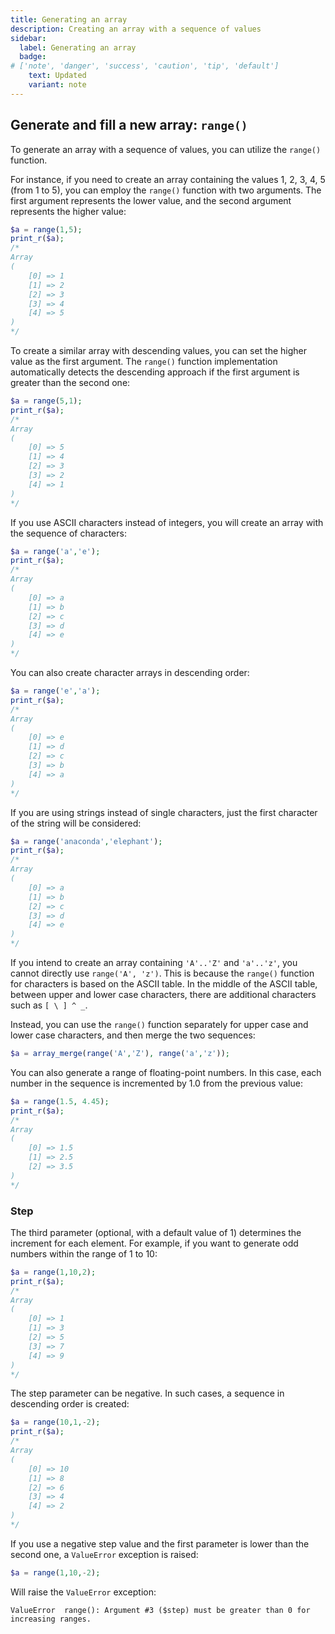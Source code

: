```yaml
---
title: Generating an array
description: Creating an array with a sequence of values
sidebar:
  label: Generating an array
  badge:
# ['note', 'danger', 'success', 'caution', 'tip', 'default']
    text: Updated
    variant: note
---
```


## Generate and fill a new array: `range()`

To generate an array with a sequence of values, you can utilize the `range()` function.

For instance, if you need to create an array containing the values 1, 2, 3, 4, 5 (from 1 to 5), you can employ the `range()` function with two arguments. The first argument represents the lower value, and the second argument represents the higher value:

```php
$a = range(1,5);
print_r($a);
/*
Array
(
    [0] => 1
    [1] => 2
    [2] => 3
    [3] => 4
    [4] => 5
)
*/
```

To create a similar array with descending values, you can set the higher value as the first argument. The `range()` function implementation automatically detects the descending approach if the first argument is greater than the second one:

```php
$a = range(5,1);
print_r($a);
/*
Array
(
    [0] => 5
    [1] => 4
    [2] => 3
    [3] => 2
    [4] => 1
)
*/
```

If you use ASCII characters instead of integers, you will create an array with the sequence of characters:

```php
$a = range('a','e');
print_r($a);
/*
Array
(
    [0] => a
    [1] => b
    [2] => c
    [3] => d
    [4] => e
)
*/
```

You can also create character arrays in descending order:

```php
$a = range('e','a');
print_r($a);
/*
Array
(
    [0] => e
    [1] => d
    [2] => c
    [3] => b
    [4] => a
)
*/
```

If you are using strings instead of single characters, just the first character of the string will be considered:

```php
$a = range('anaconda','elephant');
print_r($a);
/*
Array
(
    [0] => a
    [1] => b
    [2] => c
    [3] => d
    [4] => e
)
*/
```

If you intend to create an array containing `'A'..'Z'` and `'a'..'z'`, you cannot directly use `range('A', 'z')`. This is because the `range()` function for characters is based on the ASCII table. In the middle of the ASCII table, between upper and lower case characters, there are additional characters such as `[ \ ] ^ _`.

Instead, you can use the `range()` function separately for upper case and lower case characters, and then merge the two sequences:


```php
$a = array_merge(range('A','Z'), range('a','z'));
```

You can also generate a range of floating-point numbers. In this case, each number in the sequence is incremented by 1.0 from the previous value:

```php
$a = range(1.5, 4.45);
print_r($a);
/*
Array
(
    [0] => 1.5
    [1] => 2.5
    [2] => 3.5
)
*/
```

### Step

The third parameter (optional, with a default value of 1) determines the increment for each element. For example, if you want to generate odd numbers within the range of 1 to 10:

```php
$a = range(1,10,2);
print_r($a);
/*
Array
(
    [0] => 1
    [1] => 3
    [2] => 5
    [3] => 7
    [4] => 9
)
*/
```

The step parameter can be negative. In such cases, a sequence in descending order is created:

```php
$a = range(10,1,-2);
print_r($a);
/*
Array
(
    [0] => 10
    [1] => 8
    [2] => 6
    [3] => 4
    [4] => 2
)
*/
```

If you use a negative step value and the first parameter is lower than the second one, a `ValueError` exception is raised:

```php
$a = range(1,10,-2);
```

Will raise the `ValueError` exception:

```
ValueError  range(): Argument #3 ($step) must be greater than 0 for increasing ranges.
```
